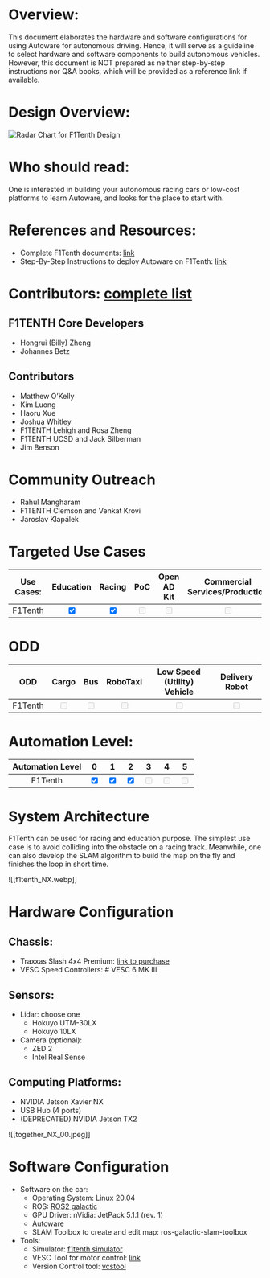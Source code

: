 
# Overview: 

This document elaborates the hardware and software configurations for using Autoware for autonomous driving. Hence, it will serve as a guideline to select hardware and software components to build autonomous vehicles. However, this document is NOT prepared as neither step-by-step instructions nor Q&A books, which will be provided as a reference link if available. 

# Design Overview: 

![Radar Chart for F1Tenth Design](images/RadarChart-F1Tenth.png)


# Who should read: 
One is interested in building your autonomous racing cars or low-cost platforms to learn Autoware, and looks for the place to start with. 

# References and Resources: 
- Complete F1Tenth documents: [link](https://f1tenth.readthedocs.io/en/foxy_test/getting_started/intro.html)
- Step-By-Step Instructions to deploy Autoware on F1Tenth: [link](https://f1tenth.readthedocs.io/en/foxy_test/autoware/intro.html)


# Contributors: [complete list](https://f1tenth.readthedocs.io/en/foxy_test/support/acknowledgment.html#contributors)
## F1TENTH Core Developers
- Hongrui (Billy) Zheng
- Johannes Betz
## Contributors
- Matthew O’Kelly
- Kim Luong
- Haoru Xue
- Joshua Whitley
- F1TENTH Lehigh and Rosa Zheng
- F1TENTH UCSD and Jack Silberman
- Jim Benson

# Community Outreach
- Rahul Mangharam
- F1TENTH Clemson and Venkat Krovi
- Jaroslav Klapálek

# Targeted Use Cases

| Use Cases: | Education | Racing | PoC | Open AD Kit | Commercial Services/Production |
|:--------: | :--------:| :---------: | :---------: |:---------: | :---------: |
|F1Tenth | <input type="checkbox" checked />  | <input type="checkbox" checked />  | <input type="checkbox" disabled  />  | <input type="checkbox" disabled  />  | <input type="checkbox" disabled  />  | 

# ODD

| ODD | Cargo | Bus | RoboTaxi | Low Speed (Utility) Vehicle | Delivery Robot |
|:--------: | :--------:| :---------: | :---------: |:---------: | :---------: |
|F1Tenth | <input type="checkbox" disabled  />  | <input type="checkbox" disabled />  | <input type="checkbox" disabled  />  | <input type="checkbox" disabled  />  | <input type="checkbox" disabled  />  | 

# Automation Level:
| Automation Level | 0 | 1 | 2 | 3 | 4 | 5 |
|:--------: | :--------:| :---------: | :---------: |:---------: | :---------: | :---------: |
|F1Tenth | <input type="checkbox" checked  />  |  <input type="checkbox" checked  />  | <input type="checkbox" checked />  | <input type="checkbox" disabled  />  | <input type="checkbox" disabled  />  | <input type="checkbox" disabled  />  | 


# System Architecture

F1Tenth can be used for racing and education purpose. The simplest use case is to avoid colliding into the obstacle on a racing track. Meanwhile, one can also develop the SLAM algorithm to build the map on the fly and finishes the loop in short time. 

![[f1tenth_NX.webp]]

# Hardware Configuration
## Chassis:
-  Traxxas Slash 4x4 Premium: [link to purchase](https://www.amainhobbies.com/traxxas-slash-4x4-ultimate-rtr-4wd-short-course-truck-orange-tra68077-4-orng/p858530)
- VESC Speed Controllers: # VESC 6 MK III

## Sensors:
- Lidar: choose one
	- Hokuyo UTM-30LX
	- Hokuyo 10LX
- Camera (optional):
	- ZED 2
	- Intel Real Sense

## Computing Platforms:
- NVIDIA Jetson Xavier NX
- USB Hub (4 ports)
- (DEPRECATED) NVIDIA Jetson TX2

![[together_NX_00.jpeg]]

# Software Configuration 
- Software on the car:
	- Operating System: Linux 20.04
	- ROS: [ROS2 galactic](https://docs.ros.org/en/galactic/Installation/Ubuntu-Install-Debians.html)
	- GPU Driver: nVidia: JetPack 5.1.1 (rev. 1)
	- [Autoware](https://github.com/autowarefoundation/autoware.git)
	- SLAM Toolbox to create and edit map: ros-galactic-slam-toolbox
- Tools: 
	- Simulator: [f1tenth simulator](https://f1tenth.readthedocs.io/en/foxy_test/going_forward/simulator/index.html)
	- VESC Tool for motor control: [link](https://vesc-project.com/vesc_tool)
	- Version Control tool: [vcstool](https://github.com/dirk-thomas/vcstool)
